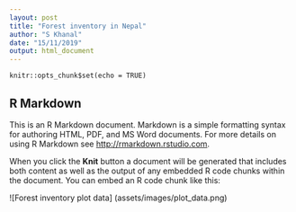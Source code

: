 ```yaml
---
layout: post
title: "Forest inventory in Nepal"
author: "S Khanal"
date: "15/11/2019"
output: html_document
---
```


```{r setup, echo= FALSE, include=FALSE}
knitr::opts_chunk$set(echo = TRUE)
```

## R Markdown

This is an R Markdown document. Markdown is a simple formatting syntax for authoring HTML, PDF, and MS Word documents. For more details on using R Markdown see <http://rmarkdown.rstudio.com>.

When you click the **Knit** button a document will be generated that includes both content as well as the output of any embedded R code chunks within the document. You can embed an R code chunk like this:

![Forest inventory plot data] (assets/images/plot_data.png)

